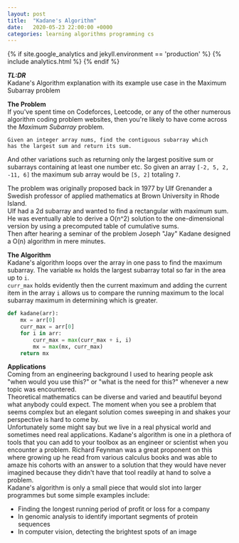 ```yaml
---
layout: post
title:  "Kadane's Algorithm"
date:   2020-05-23 22:00:00 +0000
categories: learning algorithms programming cs
---
```

{% if site.google_analytics and jekyll.environment == 'production' %}
{% include analytics.html %}
{% endif %}

**_TL:DR_**   
Kadane's Algorithm explanation with its example use case in the Maximum Subarray problem

**The Problem**  
If you've spent time on Codeforces, Leetcode, or any of the other numerous algorithm coding problem websites, then you're likely to have come across the _Maximum Subarray_ problem. 
```
Given an integer array nums, find the contiguous subarray which   
has the largest sum and return its sum.
```
And other variations such as returning only the largest positive sum or subarrays containing at least one number etc.
So given an array `[-2, 5, 2, -11, 6]` the maximum sub array would be `[5, 2]` totaling `7`.  

The problem was originally proposed back in 1977 by Ulf Grenander a Swedish professor of applied mathematics at Brown University in Rhode Island.  
Ulf had a 2d subarray and wanted to find a rectangular with maximum sum. He was eventually able to derive a O(n^2) solution to the one-dimensional version by using a precomputed table of cumulative sums.  
Then after hearing a seminar of the problem Joseph "Jay" Kadane designed a O(n) algorithm in mere minutes.  

**The Algorithm**  
Kadane's algorithm loops over the array in one pass to find the maximum subarray. The variable `mx` holds the largest subarray total so far in the area up to `i`.  
`curr_max` holds evidently then the current maximum and adding the current item in the array `i` allows us to compare the running maximum to the local subarray maximum in determining which is greater.

```python
def kadane(arr):
    mx = arr[0]
    curr_max = arr[0]
    for i in arr:
        curr_max = max(curr_max + i, i)
        mx = max(mx, curr_max)
    return mx
```

**Applications**   
Coming from an engineering background I used to hearing people ask "when would you use this?" or "what is the need for this?" whenever a new topic was encountered.  
Theoretical mathematics can be diverse and varied and beautiful beyond what anybody could expect. The moment when you see a problem that seems complex but an elegant solution comes sweeping in and shakes your perspective is hard to come by.  
Unfortunately some might say but we live in a real physical world and sometimes need real applications. Kadane's algorithm is one in a plethora of tools that you can add to your toolbox as an engineer or scientist when you encounter a problem. Richard Feynman was a great proponent on this where growing up he read from various calculus books and was able to amaze his cohorts with an answer to a solution that they would have never imagined because they didn't have that tool readily at hand to solve a problem.  
Kadane's algorithm is only a small piece that would slot into larger programmes but some simple examples include:
- Finding the longest running period of profit or loss for a company
- In genomic analysis to identify important segments of protein sequences
- In computer vision, detecting the brightest spots of an image
